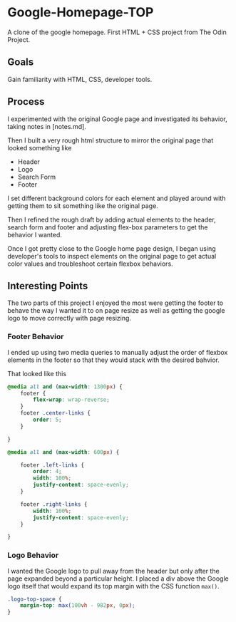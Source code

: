 # Google-Homepage-TOP
A clone of the google homepage. First HTML + CSS project from The Odin Project.

## Goals
Gain familiarity with HTML, CSS, developer tools. 

## Process
I experimented with the original Google page and investigated its behavior, taking notes in [notes.md].

Then I built a very rough html structure to mirror the original page that looked something like

* Header
* Logo
* Search Form
* Footer

I set different background colors for each element and played around with getting them to sit something like the original page.

Then I refined the rough draft by adding actual elements to the header, search form and footer and adjusting flex-box parameters to get the behavior I wanted.

Once I got pretty close to the Google home page design, I began using developer's tools to inspect elements on the original page to get actual color values and troubleshoot certain flexbox behaviors.

## Interesting Points
The two parts of this project I enjoyed the most were getting the footer to behave the way I wanted it to on page resize as well as getting the google logo to move correctly with page resizing. 

### Footer Behavior
I ended up using two media queries to manually adjust the order of flexbox elements in the footer so that they would stack with the desired bahvior.

That looked like this 

```CSS
@media all and (max-width: 1300px) {
    footer {
        flex-wrap: wrap-reverse;
    }
    footer .center-links {
        order: 5;
    }

}

@media all and (max-width: 600px) {

    footer .left-links {
        order: 4;
        width: 100%;
        justify-content: space-evenly;
    }

    footer .right-links {
        width: 100%;
        justify-content: space-evenly;
    }

}
```

### Logo Behavior
I wanted the Google logo to pull away from the header but only after the page expanded beyond a particular height. I placed a div above the Google logo itself that would expand its top margin with the CSS function ```max()```.

```css
.logo-top-space {
    margin-top: max(100vh - 982px, 0px);
}
```